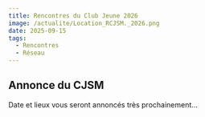 ```yaml
---
title: Rencontres du Club Jeune 2026
image: /actualite/Location_RCJSM._2026.png
date: 2025-09-15
tags: 
  - Rencontres
  - Réseau
--- 
```


## Annonce du CJSM
Date et lieux vous seront annoncés très prochainement...
